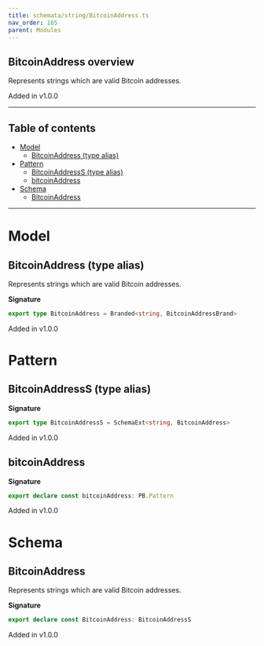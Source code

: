 ```yaml
---
title: schemata/string/BitcoinAddress.ts
nav_order: 165
parent: Modules
---
```


## BitcoinAddress overview

Represents strings which are valid Bitcoin addresses.

Added in v1.0.0

---

<h2 class="text-delta">Table of contents</h2>

- [Model](#model)
  - [BitcoinAddress (type alias)](#bitcoinaddress-type-alias)
- [Pattern](#pattern)
  - [BitcoinAddressS (type alias)](#bitcoinaddresss-type-alias)
  - [bitcoinAddress](#bitcoinaddress)
- [Schema](#schema)
  - [BitcoinAddress](#bitcoinaddress)

---

# Model

## BitcoinAddress (type alias)

Represents strings which are valid Bitcoin addresses.

**Signature**

```ts
export type BitcoinAddress = Branded<string, BitcoinAddressBrand>
```

Added in v1.0.0

# Pattern

## BitcoinAddressS (type alias)

**Signature**

```ts
export type BitcoinAddressS = SchemaExt<string, BitcoinAddress>
```

Added in v1.0.0

## bitcoinAddress

**Signature**

```ts
export declare const bitcoinAddress: PB.Pattern
```

Added in v1.0.0

# Schema

## BitcoinAddress

Represents strings which are valid Bitcoin addresses.

**Signature**

```ts
export declare const BitcoinAddress: BitcoinAddressS
```

Added in v1.0.0
